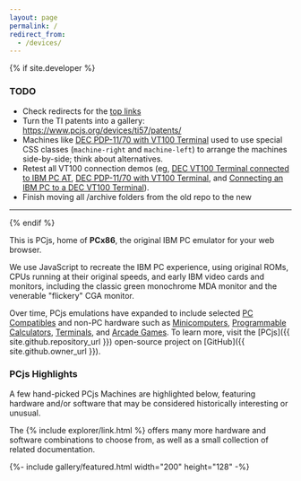 ```yaml
---
layout: page
permalink: /
redirect_from:
  - /devices/
---
```


{% if site.developer %}

### TODO

  - Check redirects for the [top links](/assets/tests/links/)
  - Turn the TI patents into a gallery: https://www.pcjs.org/devices/ti57/patents/
  - Machines like [DEC PDP-11/70 with VT100 Terminal](/machines/dec/pdp11/1170/vt100/) used to use special CSS classes (`machine-right` and `machine-left`) to arrange the machines side-by-side; think about alternatives.
  - Retest all VT100 connection demos (eg, [DEC VT100 Terminal connected to IBM PC AT](/machines/dec/vt100/5170/), [DEC PDP-11/70 with VT100 Terminal](/machines/dec/pdp11/1170/vt100/), and [Connecting an IBM PC to a DEC VT100 Terminal](/blog/2016/08/19/)).
  - Finish moving all /archive folders from the old repo to the new

---

{% endif %}

This is PCjs, home of **PCx86**, the original IBM PC emulator for your web browser.

We use JavaScript to recreate the IBM PC experience, using original ROMs, CPUs running at their original speeds,
and early IBM video cards and monitors, including the classic green monochrome MDA monitor and the venerable "flickery" CGA monitor.

Over time, PCjs emulations have expanded to include selected [PC Compatibles](/machines/pcx86/compaq/deskpro386/) and non-PC hardware
such as [Minicomputers](/machines/dec/pdp11/), [Programmable Calculators](/machines/ti/ti57/), [Terminals](/machines/dec/vt100/),
and [Arcade Games](/machines/arcade/invaders/).
To learn more, visit the [PCjs]({{ site.github.repository_url }}) open-source project on [GitHub]({{ site.github.owner_url }}).

### PCjs Highlights

A few hand-picked PCjs Machines are highlighted below, featuring hardware and/or software that may be considered historically
interesting or unusual.

The {% include explorer/link.html %} offers many more hardware and software
combinations to choose from, as well as a small collection of related documentation.

{%- include gallery/featured.html width="200" height="128" -%}
